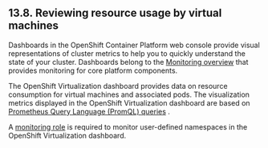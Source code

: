 ## 13.8. Reviewing resource usage by virtual machines




Dashboards in the OpenShift Container Platform web console provide visual representations of cluster metrics to help you to quickly understand the state of your cluster. Dashboards belong to the [Monitoring overview](https://access.redhat.com/documentation/en-us/openshift_container_platform/4.11/html-single/monitoring/#monitoring-overview) that provides monitoring for core platform components.

The OpenShift Virtualization dashboard provides data on resource consumption for virtual machines and associated pods. The visualization metrics displayed in the OpenShift Virtualization dashboard are based on [Prometheus Query Language (PromQL) queries](https://access.redhat.com/documentation/en-us/openshift_container_platform/4.11/html-single/virtualization/#virt-prometheus-queries) .

A [monitoring role](https://access.redhat.com/documentation/en-us/openshift_container_platform/4.11/html-single/monitoring/#enabling-monitoring-for-user-defined-projects) is required to monitor user-defined namespaces in the OpenShift Virtualization dashboard.

